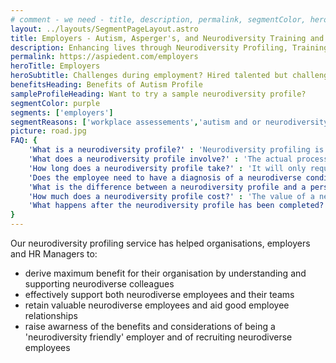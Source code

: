 ```yaml
---
# comment - we need - title, description, permalink, segmentColor, herotitle, heading
layout: ../layouts/SegmentPageLayout.astro
title: Employers - Autism, Asperger's, and Neurodiversity Training and Consulting
description: Enhancing lives through Neurodiversity Profiling, Training & Consultancy
permalink: https://aspiedent.com/employers
heroTitle: Employers
heroSubtitle: Challenges during employment? Hired talented but challenging individual? Contact us!
benefitsHeading: Benefits of Autism Profile
sampleProfileHeading: Want to try a sample neurodiversity profile?
segmentColor: purple
segments: ['employers']
segmentReasons: ['workplace assessements','autism and or neurodiversity training or consultancy','best practice recruitment for autism or neurodiversity']
picture: road.jpg
FAQ: {
    'What is a neurodiversity profile?' : 'Neurodiversity profiling is a system that can be applied to anyone. Through answering a set of questions, an individual and the company will receive a set of recommendations to help the business derive maximum benefit from the profiled employee. It is not an employee personality profile test and the neurodiversity profiling tool is not a personality profiling tool. A neurodiversity profile is how an individual thinks about, feels, and perceives the world, and it is unique to them. It explains an individual’s experiences, strengths, difficulties, and more. We can then make recommendations based on that particular person’s fundamental ways of being.',
    'What does a neurodiversity profile involve?' : 'The actual process of a neurodiversity profile depends on the individual and the circumstances. For example, we may agree that doing part or all of it in writing or face to face is best. Effectively, the process involves Aspiedent gathering as much relevant information about the employee/s and the employee as possible. Aspiedent then analyses the data to find what underlying issues need to be accounted for when making workplace related decisions. We then create a detailed but clear explanation of the individual’s profile and how this interacts with their working environment. The profile report then gives a series of specific recommendations. Implementing these will help employers derive maximum benefit from their employees.',
    'How long does a neurodiversity profile take?' : 'It will only require about half a day from the person we are profiling and their employer. The neurodiversity profiling is a very hands-on process for Aspiedent and it takes about two weeks from the actual data-gathering exercise to complete a neurodiversity profile report. The current wait times from your enquiry to the neurodiversity profile appointment is up to 4 weeks.',
    'Does the employee need to have a diagnosis of a neurodiverse condition?' : 'No. We understand that some people do not want to seek a diagnosis for personal reasons. Anyone, even if they do not feel they have an undiagnosed neurodiverse condition, can do the profile. We understand that depending on where you are located,  getting a diagnosis can be problematic, both because of how an individual is treated once they receive a diagnosis and because the health services aren’t always equipped to give an accurate/timely diagnosis. An individual’s and employer’s need for help does not diminish as the individual waits for a diagnosis, even if they wish to pursue one.',
    'What is the difference between a neurodiversity profile and a personality profile assessment?' : 'Unlike a personality profile or other psychological profile test, a neurodiversity profile is a scientific approach to understanding fundamental underlying issues that affect a person rather than their personality traits. For example, the underlying issues may include slow processing of incoming information, different hyper and hypo sensitivities, or differences in visual perception. These underlying issues derive from five key areas found in neurodiversity: processing, sensory, executive function, cognitive (thinking), and emotion.',
    'How much does a neurodiversity profile cost?' : 'The value of a neurodiversity profile far outweighs the cost. Aspiedent will provide you with a quote for the service once we know more about your situation and if we believe that the value of the profile will be significant to the individual and the organisation. A profile can cost between £2000-£5000 depending on specific needs.',
    'What happens after the neurodiversity profile has been completed?' : 'What happens next is completely up to the individual and the employer. In some cases, the individual and employer may feel confident enough with the information they have received in the neurodiversity profile that they don’t need any further guidance. For others, we may recommend specific training or support based on the report outcome. For those who would like to receive further support from us, there are several ways we can help, such as employee leadership development training or management training.'
}
---
```


Our neurodiversity profiling service has helped organisations, employers and HR Managers to:
- derive maximum benefit for their organisation by understanding and supporting neurodiverse colleagues
- effectively support both neurodiverse employees and their teams
- retain valuable neurodiverse employees and aid good employee relationships
- raise awarness of the benefits and considerations of being a 'neurodiversity friendly' employer and of recruiting neurodiverse employees